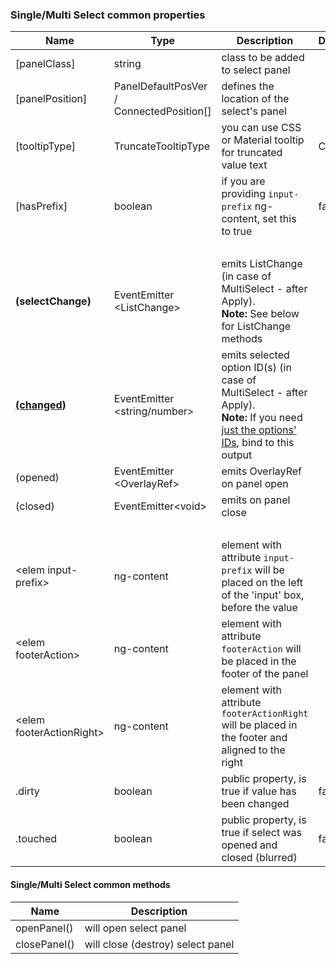 ### Single/Multi Select common properties
Name | Type | Description | Default
--- | --- | --- | ---
[panelClass] | string | class to be added to select panel | &nbsp;
[panelPosition] | PanelDefaultPosVer / ConnectedPosition[] | defines the location of the select's panel | &nbsp;
[tooltipType] | TruncateTooltipType | you can use CSS or Material tooltip for truncated value text | CSS
[hasPrefix] | boolean | if you are providing `input-prefix` ng-content, set this to true | false
&nbsp; | &nbsp; | &nbsp; | &nbsp;
**(selectChange)** | EventEmitter<wbr>&lt;ListChange&gt; | emits ListChange (in case of MultiSelect - after Apply). <br>**Note:** See below for ListChange methods  | &nbsp;
**<u>(changed</u>)** | EventEmitter<wbr>&lt;string/number&gt; | emits selected option ID(s) (in case of MultiSelect - after Apply).<br>**Note:** If you need <u>just the options' IDs</u>, bind to this output | &nbsp;
(opened) | EventEmitter<wbr>&lt;OverlayRef&gt; | emits OverlayRef on panel open | &nbsp;
(closed) | EventEmitter<wbr>&lt;void&gt; | emits on panel close | &nbsp;
&nbsp; | &nbsp; | &nbsp; | &nbsp;
&lt;elem input-prefix&gt; | ng-content | element with attribute `input-prefix` will be placed on the left of the 'input' box, before the value | &nbsp;
&lt;elem footerAction&gt; | ng-content | element with attribute `footerAction` will be placed in the footer of the panel | &nbsp;
&lt;elem footerActionRight&gt; | ng-content | element with attribute `footerActionRight` will be placed in the footer and aligned to the right | &nbsp;
.dirty | boolean | public property, is true if value has been changed | false
.touched | boolean | public property, is true if select was opened and closed (blurred) | false

#### Single/Multi Select common methods
Name | Description
--- | ---
openPanel() | will open select panel
closePanel() | will close (destroy) select panel
